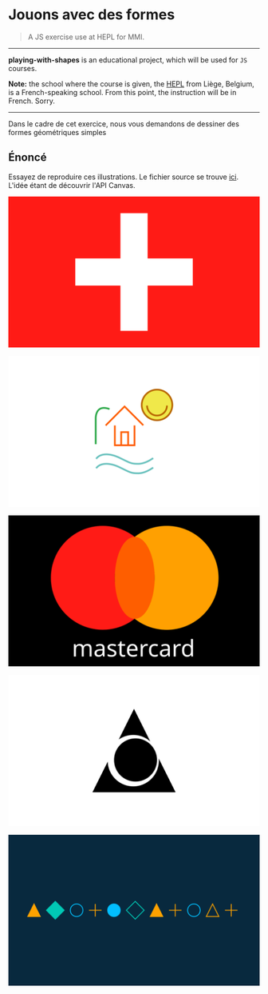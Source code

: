 # Jouons avec des formes

> A JS exercise use at HEPL for MMI.

* * *

**playing-with-shapes** is an educational project, which will be used for `JS` courses.

**Note:** the school where the course is given, the [HEPL](http://www.provincedeliege.be/hauteecole) from Liège, Belgium, is a French-speaking school. From this point, the instruction will be in French. Sorry.

* * *



Dans le cadre de cet exercice, nous vous demandons de dessiner<canvas> des formes géométriques simples



## Énoncé

Essayez de reproduire ces illustrations. Le fichier source se trouve [ici](src/shapes/shapes.ai). L'idée étant de découvrir l'API Canvas.

![](src/shapes/1.svg)

![](src/shapes/2.svg)

![](src/shapes/3.svg)

![](src/shapes/4.svg)

![](src/shapes/5.svg)
